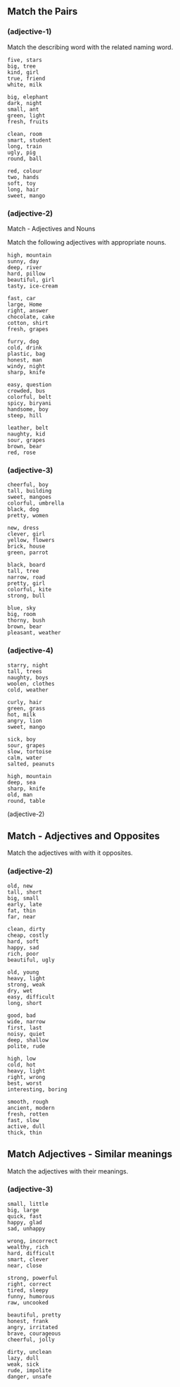 ## Match the Pairs

### (adjective-1)

Match the describing word with the related naming word.

```
five, stars
big, tree
kind, girl
true, friend
white, milk
```

```
big, elephant
dark, night
small, ant
green, light
fresh, fruits
```

```
clean, room
smart, student
long, train
ugly, pig
round, ball
```

```
red, colour
two, hands
soft, toy
long, hair
sweet, mango
```

### (adjective-2)

Match - Adjectives and Nouns

Match the following adjectives with appropriate nouns.

```
high, mountain
sunny, day
deep, river
hard, pillow
beautiful, girl
tasty, ice-cream
```

```
fast, car
large, Home
right, answer
chocolate, cake
cotton, shirt
fresh, grapes
```

```
furry, dog
cold, drink
plastic, bag
honest, man
windy, night
sharp, knife
```

```
easy, question
crowded, bus
colorful, belt
spicy, biryani
handsome, boy
steep, hill
```

```
leather, belt
naughty, kid
sour, grapes
brown, bear
red, rose
```

### (adjective-3)

```
cheerful, boy
tall, building
sweet, mangoes
colorful, umbrella
black, dog
pretty, women
```

```
new, dress
clever, girl
yellow, flowers
brick, house
green, parrot
```

```
black, board
tall, tree
narrow, road
pretty, girl
colorful, kite
strong, bull
```

```
blue, sky
big, room
thorny, bush
brown, bear
pleasant, weather
```

### (adjective-4)

```
starry, night
tall, trees
naughty, boys
woolen, clothes
cold, weather
```

```
curly, hair
green, grass
hot, milk
angry, lion
sweet, mango
```

```
sick, boy
sour, grapes
slow, tortoise
calm, water
salted, peanuts
```

```
high, mountain
deep, sea
sharp, knife
old, man
round, table
```

(adjective-2)

## Match - Adjectives and Opposites

Match the adjectives with with it opposites.

### (adjective-2)

```
old, new
tall, short
big, small
early, late
fat, thin
far, near
```

```
clean, dirty
cheap, costly
hard, soft
happy, sad
rich, poor
beautiful, ugly
```

```
old, young
heavy, light
strong, weak
dry, wet
easy, difficult
long, short
```

```
good, bad
wide, narrow
first, last
noisy, quiet
deep, shallow
polite, rude
```

```
high, low
cold, hot
heavy, light
right, wrong
best, worst
interesting, boring
```

```
smooth, rough
ancient, modern
fresh, rotten
fast, slow
active, dull
thick, thin
```

## Match Adjectives - Similar meanings

Match the adjectives with their meanings.

### (adjective-3)

```
small, little
big, large
quick, fast
happy, glad
sad, unhappy
```

```
wrong, incorrect
wealthy, rich
hard, difficult
smart, clever
near, close
```

```
strong, powerful
right, correct
tired, sleepy
funny, humorous
raw, uncooked
```

```
beautiful, pretty
honest, frank
angry, irritated
brave, courageous
cheerful, jolly
```

```
dirty, unclean
lazy, dull
weak, sick
rude, impolite
danger, unsafe
```
